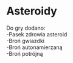 # Asteroidy
Do gry dodano: \
-Pasek zdrowia asteroid \
-Broń gwiazdki \
-Broń autonamierzaną \
-Broń potrójną 
